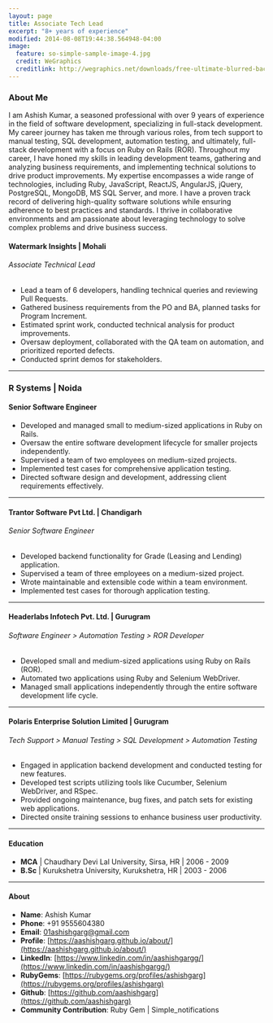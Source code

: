 ```yaml
---
layout: page
title: Associate Tech Lead
excerpt: "8+ years of experience"
modified: 2014-08-08T19:44:38.564948-04:00
image:
  feature: so-simple-sample-image-4.jpg
  credit: WeGraphics
  creditlink: http://wegraphics.net/downloads/free-ultimate-blurred-background-pack/
---
```


### About Me
I am Ashish Kumar, a seasoned professional with over 9 years of experience in the field of software development, specializing in full-stack development. My career journey has taken me through various roles, from tech support to manual testing, SQL development, automation testing, and ultimately, full-stack development with a focus on Ruby on Rails (ROR). Throughout my career, I have honed my skills in leading development teams, gathering and analyzing business requirements, and implementing technical solutions to drive product improvements. My expertise encompasses a wide range of technologies, including Ruby, JavaScript, ReactJS, AngularJS, jQuery, PostgreSQL, MongoDB, MS SQL Server, and more. I have a proven track record of delivering high-quality software solutions while ensuring adherence to best practices and standards. I thrive in collaborative environments and am passionate about leveraging technology to solve complex problems and drive business success.

#### Watermark Insights | Mohali

###### Associate Technical Lead
- Lead a team of 6 developers, handling technical queries and reviewing Pull Requests.
- Gathered business requirements from the PO and BA, planned tasks for Program Increment.
- Estimated sprint work, conducted technical analysis for product improvements.
- Oversaw deployment, collaborated with the QA team on automation, and prioritized reported defects.
- Conducted sprint demos for stakeholders.

---

### R Systems | Noida

#### Senior Software Engineer
- Developed and managed small to medium-sized applications in Ruby on Rails.
- Oversaw the entire software development lifecycle for smaller projects independently.
- Supervised a team of two employees on medium-sized projects.
- Implemented test cases for comprehensive application testing.
- Directed software design and development, addressing client requirements effectively.

---

#### Trantor Software Pvt Ltd. | Chandigarh

###### Senior Software Engineer
- Developed backend functionality for Grade (Leasing and Lending) application.
- Supervised a team of three employees on a medium-sized project.
- Wrote maintainable and extensible code within a team environment.
- Implemented test cases for thorough application testing.

---

#### Headerlabs Infotech Pvt. Ltd. | Gurugram

###### Software Engineer > Automation Testing > ROR Developer
- Developed small and medium-sized applications using Ruby on Rails (ROR).
- Automated two applications using Ruby and Selenium WebDriver.
- Managed small applications independently through the entire software development life cycle.

---

#### Polaris Enterprise Solution Limited | Gurugram

###### Tech Support > Manual Testing > SQL Development > Automation Testing
- Engaged in application backend development and conducted testing for new features.
- Developed test scripts utilizing tools like Cucumber, Selenium WebDriver, and RSpec.
- Provided ongoing maintenance, bug fixes, and patch sets for existing web applications.
- Directed onsite training sessions to enhance business user productivity.

---

#### Education

- **MCA** | Chaudhary Devi Lal University, Sirsa, HR | 2006 - 2009
- **B.Sc** | Kurukshetra University, Kurukshetra, HR | 2003 - 2006

---

#### About

- **Name**: Ashish Kumar
- **Phone**: +91 9555604380
- **Email**: [01ashishgarg@gmail.com](mailto:01ashishgarg@gmail.com)
- **Profile**: [https://aashishgarg.github.io/about/](https://aashishgarg.github.io/about/)
- **LinkedIn**: [https://www.linkedin.com/in/aashishgargg/](https://www.linkedin.com/in/aashishgargg/)
- **RubyGems**: [https://rubygems.org/profiles/ashishgarg](https://rubygems.org/profiles/ashishgarg)
- **Github**: [https://github.com/aashishgarg](https://github.com/aashishgarg)
- **Community Contribution**: Ruby Gem | Simple_notifications

